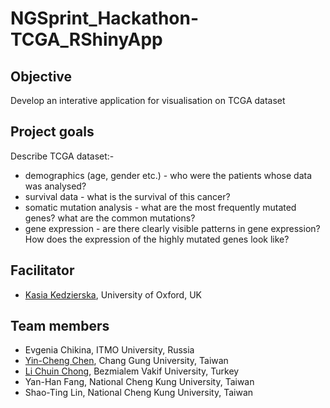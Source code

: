 # NGSprint_Hackathon-TCGA_RShinyApp

## Objective
Develop an interative application for visualisation on TCGA dataset

## Project goals
Describe TCGA dataset:-
* demographics (age, gender etc.) - who were the patients whose data was analysed? 
* survival data - what is the survival of this cancer?
* somatic mutation analysis - what are the most frequently mutated genes? what are the common mutations?
* gene expression - are there clearly visible patterns in gene expression? How does the expression of the highly mutated genes look like?

## Facilitator
* [Kasia Kedzierska](https://github.com/kzkedzierska), University of Oxford, UK

## Team members
* Evgenia Chikina, ITMO University, Russia 
* [Yin-Cheng Chen](https://github.com/YinchengChen23), Chang Gung University, Taiwan
* [Li Chuin Chong](https://www.linkedin.com/in/lichuinchong/), Bezmialem Vakif University, Turkey
* Yan-Han Fang, National Cheng Kung University, Taiwan
* Shao-Ting Lin, National Cheng Kung University, Taiwan
